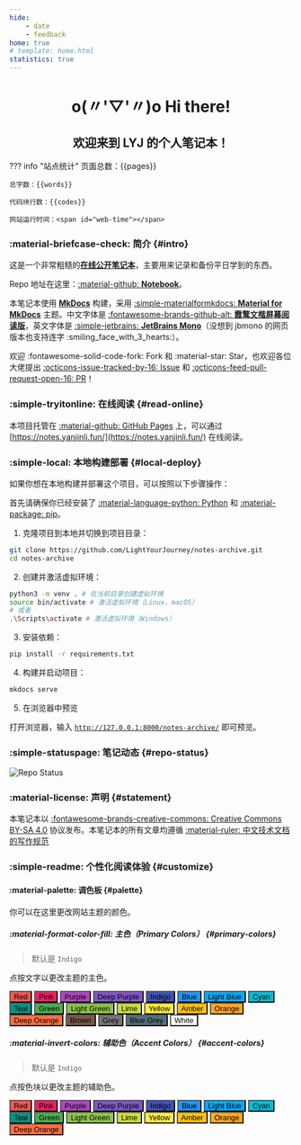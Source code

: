 ```yaml
---
hide:
    - date
    - feedback
home: true
# template: home.html
statistics: true
---
```


<h1 align="center"><strong>o(〃'▽'〃)o Hi there!</strong></h1>

<h2 align="center">欢迎来到 LYJ 的个人笔记本！</h2>

??? info "站点统计"
    页面总数：{{pages}}
    
    总字数：{{words}}
    
    代码块行数：{{codes}}
    
    网站运行时间：<span id="web-time"></span>

### :material-briefcase-check: 简介 {#intro}

这是一个非常粗糙的[**在线公开笔记本**](https://notes.yanjinli.fun/)，主要用来记录和备份平日学到的东西。

Repo 地址在这里：[:material-github: **Notebook**](https://github.com/LightYourJourney/notes-archive)。

本笔记本使用 [**MkDocs**](https://www.mkdocs.org/) 构建，采用 [:simple-materialformkdocs: **Material for MkDocs**](https://squidfunk.github.io/mkdocs-material/) 主题。中文字体是 [:fontawesome-brands-github-alt: **霞鹜文楷屏幕阅读版**](https://github.com/lxgw/LxgwWenKai-Screen)，英文字体是 [:simple-jetbrains: **JetBrains Mono**](https://www.jetbrains.com/lp/mono/)（没想到 jbmono 的网页版本也支持连字 :smiling_face_with_3_hearts:）。

欢迎 :fontawesome-solid-code-fork: Fork 和 :material-star: Star，也欢迎各位大佬提出 [:octicons-issue-tracked-by-16: Issue](https://github.com/LightYourJourney/notes-archive/issues) 和 [:octicons-feed-pull-request-open-16: PR](https://github.com/LightYourJourney/notes-archive/pulls)！

### :simple-tryitonline: 在线阅读 {#read-online}

本项目托管在 [:material-github: GitHub Pages](https://pages.github.com/) 上，可以通过 [https://notes.yanjinli.fun/](https://notes.yanjinli.fun/) 在线阅读。

### :simple-local: 本地构建部署 {#local-deploy}

如果你想在本地构建并部署这个项目，可以按照以下步骤操作：

首先请确保你已经安装了 [:material-language-python: Python](https://www.python.org/) 和 [:material-package: pip](https://pypi.org/project/pip/)。

1. 克隆项目到本地并切换到项目目录：

```bash linenums="1"
git clone https://github.com/LightYourJourney/notes-archive.git
cd notes-archive
```

2. 创建并激活虚拟环境：

```bash linenums="1"
python3 -m venv . # 在当前目录创建虚拟环境
source bin/activate # 激活虚拟环境（Linux，macOS）
# 或者
.\Scripts\activate # 激活虚拟环境（Windows）
```

3. 安装依赖：

```bash linenums="1"
pip install -r requirements.txt
```

4. 构建并启动项目：

```bash linenums="1"
mkdocs serve
```

5. 在浏览器中预览

打开浏览器，输入 [`http://127.0.0.1:8000/notes-archive/`](http://127.0.0.1:8000/notes-archive/) 即可预览。

### :simple-statuspage: 笔记动态 {#repo-status}

![Repo Status](https://repobeats.axiom.co/api/embed/e8e3ef5e020b4705bb7d326cbe97114fad81d3db.svg)

### :material-license: 声明 {#statement}

本笔记本以 [:fontawesome-brands-creative-commons: Creative Commons BY-SA 4.0](https://creativecommons.org/licenses/by-sa/4.0/) 协议发布。本笔记本的所有文章均遵循 [:material-ruler: 中文技术文档的写作规范](https://github.com/ruanyf/document-style-guide)

### :simple-readme: 个性化阅读体验 {#customize}

#### :material-palette: 调色板 {#palette}

你可以在这里更改网站主题的颜色。

##### :material-format-color-fill: 主色（Primary Colors） {#primary-colors}

> 默认是 `Indigo`

点按文字以更改主题的主色。

<button data-md-color-primary="red" style="background-color: #EF5652;">Red</button>
<button data-md-color-primary="pink" style="background-color: #E92064;">Pink</button>
<button data-md-color-primary="purple" style="background-color: #AB47BD;">Purple</button>
<button data-md-color-primary="deep-purple" style="background-color: #7E56C2;">Deep Purple</button>
<button data-md-color-primary="indigo" style="background-color: #4052B5;">Indigo</button>
<button data-md-color-primary="blue" style="background-color: #2094F3;">Blue</button>
<button data-md-color-primary="light-blue" style="background-color: #07A6F2;">Light Blue</button>
<button data-md-color-primary="cyan" style="background-color: #00BDD6;">Cyan</button>
<button data-md-color-primary="teal" style="background-color: #019485;">Teal</button>
<button data-md-color-primary="green" style="background-color: #4CAE50;">Green</button>
<button data-md-color-primary="light-green" style="background-color: #8CC34C;">Light Green</button>
<button data-md-color-primary="lime" style="background-color: #CBDC38;">Lime</button>
<button data-md-color-primary="yellow" style="background-color: #FFEC3E;">Yellow</button>
<button data-md-color-primary="amber" style="background-color: #FFC107;">Amber</button>
<button data-md-color-primary="orange" style="background-color: #FFA724;">Orange</button>
<button data-md-color-primary="deep-orange" style="background-color: #FF6E42;">Deep Orange</button>
<button data-md-color-primary="brown" style="background-color: #795649;">Brown</button>
<button data-md-color-primary="grey" style="background-color: #757575;">Grey</button>
<button data-md-color-primary="blue-grey" style="background-color: #546E78;">Blue Grey</button>
<button data-md-color-primary="white" style="background-color: #FFFFFF; color: black;">White</button>

<script>
  var buttons = document.querySelectorAll("button[data-md-color-primary]");
  Array.prototype.forEach.call(buttons, function(button) {
    button.addEventListener("click", function() {
      document.body.dataset.mdColorPrimary = this.dataset.mdColorPrimary;
      localStorage.setItem("data-md-color-primary", document.body.dataset.mdColorPrimary);
    })
  })
</script>

##### :material-invert-colors: 辅助色（Accent Colors） {#accent-colors}

> 默认是 `Indigo`

点按色块以更改主题的辅助色。

<button data-md-color-accent="red" style="background-color: #EF5652;">Red</button>
<button data-md-color-accent="pink" style="background-color: #E92064;">Pink</button>
<button data-md-color-accent="purple" style="background-color: #AB47BD;">Purple</button>
<button data-md-color-accent="deep-purple" style="background-color: #7E56C2;">Deep Purple</button>
<button data-md-color-accent="indigo" style="background-color: #4052B5;">Indigo</button>
<button data-md-color-accent="blue" style="background-color: #2094F3;">Blue</button>
<button data-md-color-accent="light-blue" style="background-color: #07A6F2;">Light Blue</button>
<button data-md-color-accent="cyan" style="background-color: #00BDD6;">Cyan</button>
<button data-md-color-accent="teal" style="background-color: #019485;">Teal</button>
<button data-md-color-accent="green" style="background-color: #4CAE50;">Green</button>
<button data-md-color-accent="light-green" style="background-color: #8CC34C;">Light Green</button>
<button data-md-color-accent="lime" style="background-color: #CBDC38;">Lime</button>
<button data-md-color-accent="yellow" style="background-color: #FFEC3E;">Yellow</button>
<button data-md-color-accent="amber" style="background-color: #FFC107;">Amber</button>
<button data-md-color-accent="orange" style="background-color: #FFA724;">Orange</button>
<button data-md-color-accent="deep-orange" style="background-color: #FF6E42;">Deep Orange</button>

<script>
  var buttons = document.querySelectorAll("button[data-md-color-accent]");
  Array.prototype.forEach.call(buttons, function(button) {
    button.addEventListener("click", function() {
      document.body.dataset.mdColorAccent = this.dataset.mdColorAccent;
      localStorage.setItem("data-md-color-accent", document.body.dataset.mdColorAccent);
    })
  })
</script>



<!-- Tidio Chat -->
<script src="//code.tidio.co/xefr3grwhqwg4tvvgzltacejrdxonb5n.js" async></script>



<!-- JavaScript 脚本，用于计算站点运行时间 -->
<script>
function updateTime() {
    var date = new Date();
    var now = date.getTime();
    var startDate = new Date("2024/07/07 12:45:00");
    var start = startDate.getTime();
    var diff = now - start;
    var y, d, h, m;
    y = Math.floor(diff / (365 * 24 * 3600 * 1000));
    diff -= y * 365 * 24 * 3600 * 1000;
    d = Math.floor(diff / (24 * 3600 * 1000));
    h = Math.floor(diff / (3600 * 1000) % 24);
    m = Math.floor(diff / (60 * 1000) % 60);
    if (y == 0) {
        document.getElementById("web-time").innerHTML = d + "<span class=\"heti-spacing\"> </span>天<span class=\"heti-spacing\"> </span>" + h + "<span class=\"heti-spacing\"> </span>小时<span class=\"heti-spacing\"> </span>" + m + "<span class=\"heti-spacing\"> </span>分钟";
    } else {
        document.getElementById("web-time").innerHTML = y + "<span class=\"heti-spacing\"> </span>年<span class=\"heti-spacing\"> </span>" + d + "<span class=\"heti-spacing\"> </span>天<span class=\"heti-spacing\"> </span>" + h + "<span class=\"heti-spacing\"> </span>小时<span class=\"heti-spacing\"> </span>" + m + "<span class=\"heti-spacing\"> </span>分钟";
    }
    setTimeout(updateTime, 1000 * 60);
}
updateTime();
</script>